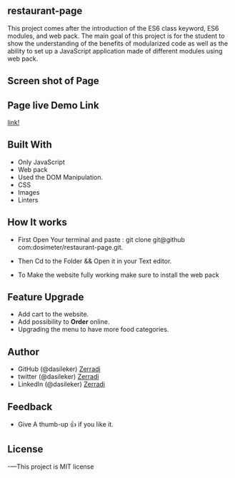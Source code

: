 ## restaurant-page

 This project comes after the introduction of the ES6 class keyword, ES6 modules, and web pack. The main goal of this project is for the student to show the understanding of the benefits of modularized code as well as the ability to set up a JavaScript application made of different modules using web pack.

## Screen shot of Page



## Page live Demo Link

[link!](https://burger-restaurant.netlify.app/)

## Built With

- Only JavaScript
- Web pack
- Used the DOM Manipulation.
- CSS
- Images
- Linters

## How It works

- First Open Your terminal and paste : git clone git@github com:dosimeter/restaurant-page.git.

- Then Cd to the Folder && Open it in your Text editor.

- To Make the website fully working make sure to install the web pack

## Feature Upgrade

- Add cart to the website.
- Add possibility to **Order** online.
- Upgrading the menu to have more food categories.

## Author

- GitHub (@dasileker) [Zerradi](www.github.com/dasileker)
- twitter (@dasileker) [Zerradi](www.twitter.com/dasileker)
- LinkedIn (@dasileker) [Zerradi](https://www.linkedin.com/in/amine-zerradi-46b0a697/)

## Feedback

- Give A thumb-up 👍 if you like it.

## License

-—This project is MIT license

